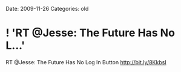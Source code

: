 Date: 2009-11-26
Categories: old

# ! 'RT @Jesse: The Future Has No L...'

RT @Jesse: The Future Has No Log In Button <a href="http://bit.ly/8KkbsI" rel="nofollow">http://bit.ly/8KkbsI</a>
